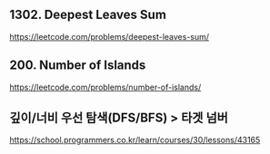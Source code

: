 
## 1302. Deepest Leaves Sum

https://leetcode.com/problems/deepest-leaves-sum/

## 200. Number of Islands

https://leetcode.com/problems/number-of-islands/

## 깊이/너비 우선 탐색(DFS/BFS) > 타겟 넘버
https://school.programmers.co.kr/learn/courses/30/lessons/43165